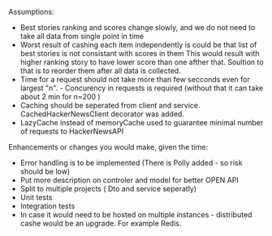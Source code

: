 Assumptions:
 - Best stories ranking and scores change slowly, and we do not need to take all data from single point in time
 - Worst result of cashing each item independently is could be that list of best stories is not consistant with scores in them
   This would result with higher ranking story to have lower score than one afther that. 
   Soultion to that is to reorder them after all data is collected.
 - Time for a request should not take more than few secconds even for largest "n". - Concurency in requests is required (without that it can take about 2 min for n=200 )
 - Caching should be seperated from client and service. CachedHackerNewsClient decorator was added.
 - LazyCache instead of memoryCache used to guarantee minimal number of requests to HackerNewsAPI



Enhancements or changes you would make, given the time:
- Error handling is to be implemented (There is Polly added  - so risk should be low)
- Put more description on controler and model for better OPEN API 
- Split to multiple projects ( Dto and service seperatly)
- Unit tests
- Integration tests
- In case it would need to be hosted on multiple instances - distributed cashe would be an upgrade. For example Redis.